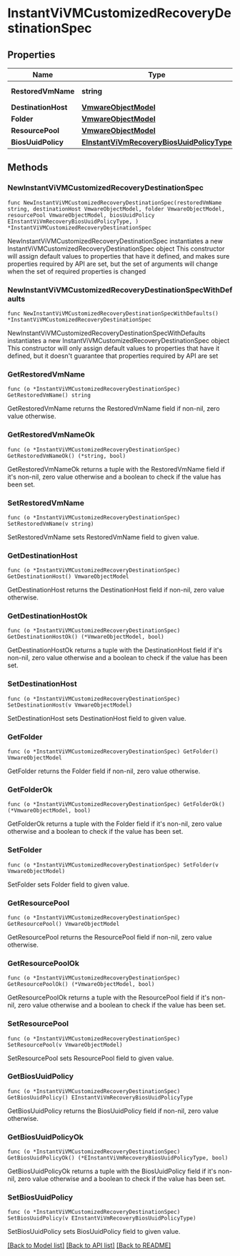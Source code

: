 # InstantViVMCustomizedRecoveryDestinationSpec

## Properties

Name | Type | Description | Notes
------------ | ------------- | ------------- | -------------
**RestoredVmName** | **string** | Restored VM name. | 
**DestinationHost** | [**VmwareObjectModel**](VmwareObjectModel.md) |  | 
**Folder** | [**VmwareObjectModel**](VmwareObjectModel.md) |  | 
**ResourcePool** | [**VmwareObjectModel**](VmwareObjectModel.md) |  | 
**BiosUuidPolicy** | [**EInstantViVmRecoveryBiosUuidPolicyType**](EInstantViVmRecoveryBiosUuidPolicyType.md) |  | 

## Methods

### NewInstantViVMCustomizedRecoveryDestinationSpec

`func NewInstantViVMCustomizedRecoveryDestinationSpec(restoredVmName string, destinationHost VmwareObjectModel, folder VmwareObjectModel, resourcePool VmwareObjectModel, biosUuidPolicy EInstantViVmRecoveryBiosUuidPolicyType, ) *InstantViVMCustomizedRecoveryDestinationSpec`

NewInstantViVMCustomizedRecoveryDestinationSpec instantiates a new InstantViVMCustomizedRecoveryDestinationSpec object
This constructor will assign default values to properties that have it defined,
and makes sure properties required by API are set, but the set of arguments
will change when the set of required properties is changed

### NewInstantViVMCustomizedRecoveryDestinationSpecWithDefaults

`func NewInstantViVMCustomizedRecoveryDestinationSpecWithDefaults() *InstantViVMCustomizedRecoveryDestinationSpec`

NewInstantViVMCustomizedRecoveryDestinationSpecWithDefaults instantiates a new InstantViVMCustomizedRecoveryDestinationSpec object
This constructor will only assign default values to properties that have it defined,
but it doesn't guarantee that properties required by API are set

### GetRestoredVmName

`func (o *InstantViVMCustomizedRecoveryDestinationSpec) GetRestoredVmName() string`

GetRestoredVmName returns the RestoredVmName field if non-nil, zero value otherwise.

### GetRestoredVmNameOk

`func (o *InstantViVMCustomizedRecoveryDestinationSpec) GetRestoredVmNameOk() (*string, bool)`

GetRestoredVmNameOk returns a tuple with the RestoredVmName field if it's non-nil, zero value otherwise
and a boolean to check if the value has been set.

### SetRestoredVmName

`func (o *InstantViVMCustomizedRecoveryDestinationSpec) SetRestoredVmName(v string)`

SetRestoredVmName sets RestoredVmName field to given value.


### GetDestinationHost

`func (o *InstantViVMCustomizedRecoveryDestinationSpec) GetDestinationHost() VmwareObjectModel`

GetDestinationHost returns the DestinationHost field if non-nil, zero value otherwise.

### GetDestinationHostOk

`func (o *InstantViVMCustomizedRecoveryDestinationSpec) GetDestinationHostOk() (*VmwareObjectModel, bool)`

GetDestinationHostOk returns a tuple with the DestinationHost field if it's non-nil, zero value otherwise
and a boolean to check if the value has been set.

### SetDestinationHost

`func (o *InstantViVMCustomizedRecoveryDestinationSpec) SetDestinationHost(v VmwareObjectModel)`

SetDestinationHost sets DestinationHost field to given value.


### GetFolder

`func (o *InstantViVMCustomizedRecoveryDestinationSpec) GetFolder() VmwareObjectModel`

GetFolder returns the Folder field if non-nil, zero value otherwise.

### GetFolderOk

`func (o *InstantViVMCustomizedRecoveryDestinationSpec) GetFolderOk() (*VmwareObjectModel, bool)`

GetFolderOk returns a tuple with the Folder field if it's non-nil, zero value otherwise
and a boolean to check if the value has been set.

### SetFolder

`func (o *InstantViVMCustomizedRecoveryDestinationSpec) SetFolder(v VmwareObjectModel)`

SetFolder sets Folder field to given value.


### GetResourcePool

`func (o *InstantViVMCustomizedRecoveryDestinationSpec) GetResourcePool() VmwareObjectModel`

GetResourcePool returns the ResourcePool field if non-nil, zero value otherwise.

### GetResourcePoolOk

`func (o *InstantViVMCustomizedRecoveryDestinationSpec) GetResourcePoolOk() (*VmwareObjectModel, bool)`

GetResourcePoolOk returns a tuple with the ResourcePool field if it's non-nil, zero value otherwise
and a boolean to check if the value has been set.

### SetResourcePool

`func (o *InstantViVMCustomizedRecoveryDestinationSpec) SetResourcePool(v VmwareObjectModel)`

SetResourcePool sets ResourcePool field to given value.


### GetBiosUuidPolicy

`func (o *InstantViVMCustomizedRecoveryDestinationSpec) GetBiosUuidPolicy() EInstantViVmRecoveryBiosUuidPolicyType`

GetBiosUuidPolicy returns the BiosUuidPolicy field if non-nil, zero value otherwise.

### GetBiosUuidPolicyOk

`func (o *InstantViVMCustomizedRecoveryDestinationSpec) GetBiosUuidPolicyOk() (*EInstantViVmRecoveryBiosUuidPolicyType, bool)`

GetBiosUuidPolicyOk returns a tuple with the BiosUuidPolicy field if it's non-nil, zero value otherwise
and a boolean to check if the value has been set.

### SetBiosUuidPolicy

`func (o *InstantViVMCustomizedRecoveryDestinationSpec) SetBiosUuidPolicy(v EInstantViVmRecoveryBiosUuidPolicyType)`

SetBiosUuidPolicy sets BiosUuidPolicy field to given value.



[[Back to Model list]](../README.md#documentation-for-models) [[Back to API list]](../README.md#documentation-for-api-endpoints) [[Back to README]](../README.md)


